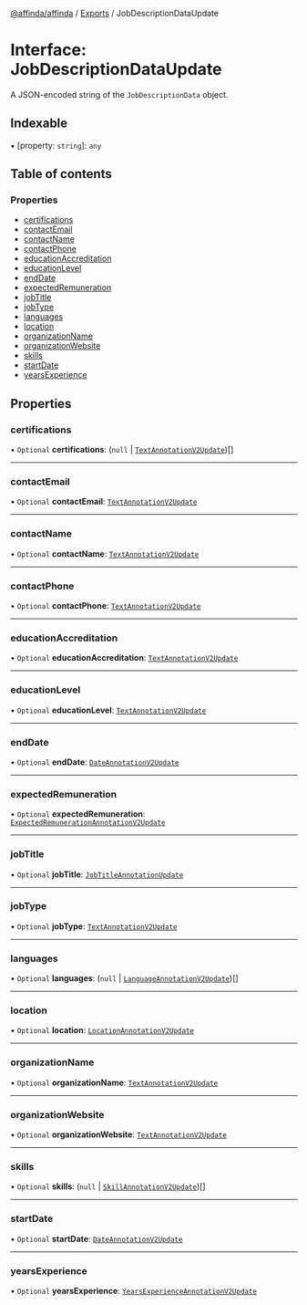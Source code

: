 [@affinda/affinda](../README.md) / [Exports](../modules.md) / JobDescriptionDataUpdate

# Interface: JobDescriptionDataUpdate

A JSON-encoded string of the `JobDescriptionData` object.

## Indexable

▪ [property: `string`]: `any`

## Table of contents

### Properties

- [certifications](JobDescriptionDataUpdate.md#certifications)
- [contactEmail](JobDescriptionDataUpdate.md#contactemail)
- [contactName](JobDescriptionDataUpdate.md#contactname)
- [contactPhone](JobDescriptionDataUpdate.md#contactphone)
- [educationAccreditation](JobDescriptionDataUpdate.md#educationaccreditation)
- [educationLevel](JobDescriptionDataUpdate.md#educationlevel)
- [endDate](JobDescriptionDataUpdate.md#enddate)
- [expectedRemuneration](JobDescriptionDataUpdate.md#expectedremuneration)
- [jobTitle](JobDescriptionDataUpdate.md#jobtitle)
- [jobType](JobDescriptionDataUpdate.md#jobtype)
- [languages](JobDescriptionDataUpdate.md#languages)
- [location](JobDescriptionDataUpdate.md#location)
- [organizationName](JobDescriptionDataUpdate.md#organizationname)
- [organizationWebsite](JobDescriptionDataUpdate.md#organizationwebsite)
- [skills](JobDescriptionDataUpdate.md#skills)
- [startDate](JobDescriptionDataUpdate.md#startdate)
- [yearsExperience](JobDescriptionDataUpdate.md#yearsexperience)

## Properties

### certifications

• `Optional` **certifications**: (``null`` \| [`TextAnnotationV2Update`](../modules.md#textannotationv2update))[]

___

### contactEmail

• `Optional` **contactEmail**: [`TextAnnotationV2Update`](../modules.md#textannotationv2update)

___

### contactName

• `Optional` **contactName**: [`TextAnnotationV2Update`](../modules.md#textannotationv2update)

___

### contactPhone

• `Optional` **contactPhone**: [`TextAnnotationV2Update`](../modules.md#textannotationv2update)

___

### educationAccreditation

• `Optional` **educationAccreditation**: [`TextAnnotationV2Update`](../modules.md#textannotationv2update)

___

### educationLevel

• `Optional` **educationLevel**: [`TextAnnotationV2Update`](../modules.md#textannotationv2update)

___

### endDate

• `Optional` **endDate**: [`DateAnnotationV2Update`](../modules.md#dateannotationv2update)

___

### expectedRemuneration

• `Optional` **expectedRemuneration**: [`ExpectedRemunerationAnnotationV2Update`](../modules.md#expectedremunerationannotationv2update)

___

### jobTitle

• `Optional` **jobTitle**: [`JobTitleAnnotationUpdate`](../modules.md#jobtitleannotationupdate)

___

### jobType

• `Optional` **jobType**: [`TextAnnotationV2Update`](../modules.md#textannotationv2update)

___

### languages

• `Optional` **languages**: (``null`` \| [`LanguageAnnotationV2Update`](../modules.md#languageannotationv2update))[]

___

### location

• `Optional` **location**: [`LocationAnnotationV2Update`](../modules.md#locationannotationv2update)

___

### organizationName

• `Optional` **organizationName**: [`TextAnnotationV2Update`](../modules.md#textannotationv2update)

___

### organizationWebsite

• `Optional` **organizationWebsite**: [`TextAnnotationV2Update`](../modules.md#textannotationv2update)

___

### skills

• `Optional` **skills**: (``null`` \| [`SkillAnnotationV2Update`](../modules.md#skillannotationv2update))[]

___

### startDate

• `Optional` **startDate**: [`DateAnnotationV2Update`](../modules.md#dateannotationv2update)

___

### yearsExperience

• `Optional` **yearsExperience**: [`YearsExperienceAnnotationV2Update`](../modules.md#yearsexperienceannotationv2update)
